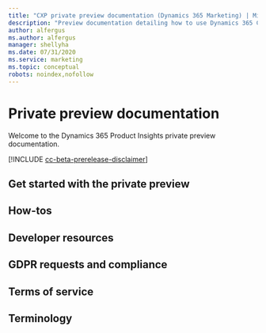```yaml
---
title: "CXP private preview documentation (Dynamics 365 Marketing) | Microsoft Docs"
description: "Preview documentation detailing how to use Dynamics 365 CXP features."
author: alfergus
ms.author: alfergus
manager: shellyha
ms.date: 07/31/2020
ms.service: marketing
ms.topic: conceptual
robots: noindex,nofollow
---
```


# Private preview documentation

Welcome to the Dynamics 365 Product Insights private preview documentation.

[!INCLUDE [cc-beta-prerelease-disclaimer](../../cc-beta-prerelease-disclaimer.md)]

## Get started with the private preview


## How-tos



## Developer resources



## GDPR requests and compliance


## Terms of service


## Terminology
